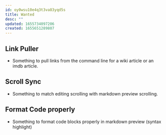 ```yaml
---
id: oy0wsu10e4q3t3va83yqd5s
title: Wanted
desc: ""
updated: 1655734097206
created: 1655651289807
---
```


## Link Puller

- Something to pull links from the command line for a wiki article or an imdb article.

## Scroll Sync

- Something to match editing scrolling with markdown preview scrolling.

## Format Code properly

- Something to format code blocks properly in markdown preview (syntax highlight)
